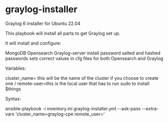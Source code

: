 # graylog-installer
Graylog 6 installer for Ubuntu 22.04

This playbook will install all parts to get Graylog set up.

It will install and configure:

MongoDB
Opensearch
Graylog-server
install password
salted and hashed passwords
sets correct values in cfg files for both Opensearch and Graylog


Variables:

cluster_name= this will be the name of the cluster if you choose to create one / remote-user=this is the local user that has to run sudo to install $things


Syntax:

ansible-playbook -i inventory.ini graylog-installer.yml --ask-pass --extra-vars 'cluster_name=graylog-cpe remote_user=<remote-user>'
